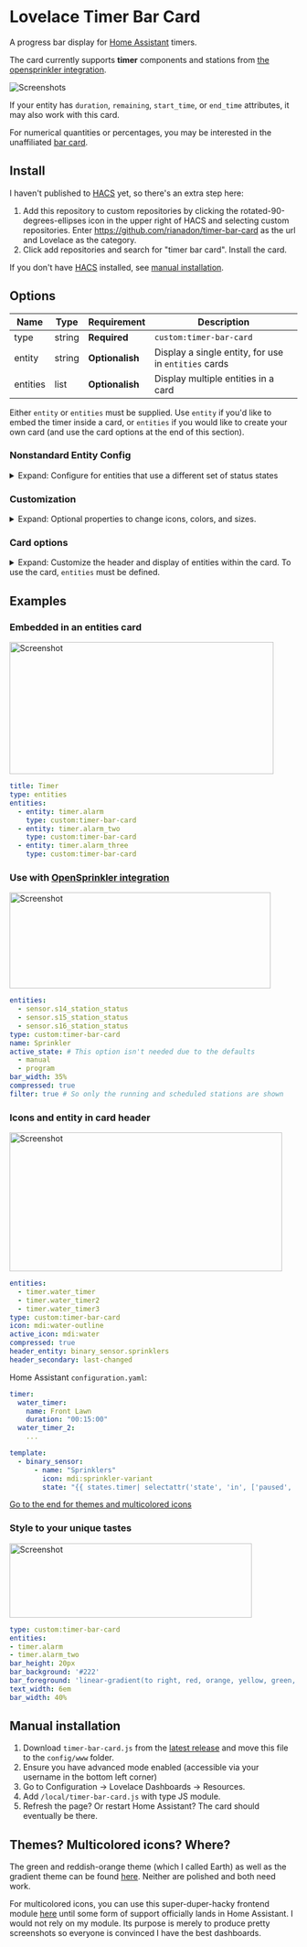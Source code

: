 # Lovelace Timer Bar Card

A progress bar display for [Home Assistant][home-assistant] timers.

The card currently supports **timer** components and stations from [the opensprinkler integration][opensprinkler].

![Screenshots](https://raw.githubusercontent.com/rianadon/timer-bar-card/main/images/readme.png)

If your entity has `duration`, `remaining`, `start_time`, or `end_time` attributes, it may also work with this card.

For numerical quantities or percentages, you may be interested in the unaffiliated [bar card](https://github.com/custom-cards/bar-card).


## Install

I haven't published to [HACS][hacs] yet, so there's an extra step here:
1. Add this repository to custom repositories by clicking the rotated-90-degrees-ellipses icon in the upper right of HACS and selecting custom repositories. Enter https://github.com/rianadon/timer-bar-card as the url and Lovelace as the category.
2. Click add repositories and search for "timer bar card". Install the card.

If you don't have [HACS][hacs] installed, see [manual installation](#manual-installation).

## Options

| Name              | Type    | Requirement     | Description                                          |
| ----------------- | ------- | ------------    | -------------------------------------------          |
| type              | string  | **Required**    | `custom:timer-bar-card`                              |
| entity            | string  | **Optionalish** | Display a single entity, for use in `entities` cards |
| entities          | list    | **Optionalish** | Display multiple entities in a card                  |

Either `entity` or `entities` must be supplied. Use `entity` if you'd like to embed the timer inside a card, or `entities` if you would like to create your own card (and use the card options at the end of this section).

### Nonstandard Entity Config

<details>
<summary>Expand: Configure for entities that use a different set of status states</summary>

<table> <thead> <tr> <th>Name</th> <th>Type</th> <th>Requirement</th> <th>Description</th> <th>Default</th> </tr> </thead> <tbody> <tr> <td>active_state</td> <td>string or list</td> <td><strong>Optional</strong></td> <td>State(s) used to indicate a timer is running</td> <td><code>active</code>, <code>manual</code>, <code>program</code></td> </tr> <tr> <td>paused_state</td> <td>string or list</td> <td><strong>Optional</strong></td> <td>State(s) used to indicate a timer is paused</td> <td><code>paused</code></td> </tr> <tr> <td>waiting_state</td> <td>string or list</td> <td><strong>Optional</strong></td> <td>State(s) when a timer is scheduled for some later time †</td> <td><code>waiting</code></td> </tr> </tbody> </table>

† requires a `start_time` attribute to calculate when the timer will start.
</details>


### Customization

<details>
<summary>Expand: Optional properties to change icons, colors, and sizes.</summary>
<table> <thead> <tr> <th>Name</th> <th>Type</th> <th>Requirement</th> <th>Description</th> <th>Default</th> </tr> </thead> <tbody> <tr> <td>icon</td> <td>string</td> <td><strong>Optional</strong></td> <td>Customize the icon to shown next to the timer</td> <td>-</td> </tr> <tr> <td>active_icon</td> <td>boolean</td> <td><strong>Optional</strong></td> <td>Override <code>icon</code> when timer is active</td> <td>-</td> </tr> <tr> <td>text_width</td> <td>string</td> <td><strong>Optional</strong></td> <td>Space alotted for the time remaining (i.e. right offset of bar)</td> <td><code>3.5em</code></td> </tr> <tr> <td>bar_width</td> <td>boolean</td> <td><strong>Optional</strong></td> <td>Width of progress bar (decrease if the entity name is cut off)</td> <td><code>70%</code></td> </tr> <tr> <td>bar_height</td> <td>string</td> <td><strong>Optional</strong></td> <td>Height of progress bar</td> <td><code>8px</code></td> </tr> <tr> <td>bar_foreground</td> <td>string</td> <td><strong>Optional</strong></td> <td>Foreground color of progress bar</td> <td>primary color †</td> </tr> <tr> <td>bar_background</td> <td>string</td> <td><strong>Optional</strong></td> <td>Background color of progress bar</td> <td><code>#eee</code></td> </tr> </tbody> </table>

† the primary color is taken from your theme using <code>var(--mdc-theme-primary, #6200ee);</code>
</details>

### Card options

<details>
<summary>Expand: Customize the header and display of entities within the card. To use the card, <code>entities</code> must be defined.</summary>
<table> <thead> <tr> <th>Name</th> <th>Type</th> <th>Requirement</th> <th>Description</th> <th>Default</th> </tr> </thead> <tbody> <tr> <td>name</td> <td>string</td> <td><strong>Optional</strong></td> <td>Card name / title</td> <td>-</td> </tr> <tr> <td>compressed</td> <td>boolean</td> <td><strong>Optional</strong></td> <td>Decrease vertical spacing between entities</td> <td><code>false</code></td> </tr> <tr> <td>filter</td> <td>boolean</td> <td><strong>Optional</strong></td> <td>Only show non-idle timers and sort them by their status</td> <td><code>false</code></td> </tr> <tr> <td>header_entity</td> <td>string</td> <td><strong>Optional</strong></td> <td>Replace title with the icon &amp; name of an entity †</td> <td>-</td> </tr> <tr> <td>header_secondary</td> <td>string</td> <td><strong>Optional</strong></td> <td> Show additional information under header_entity ‡</td> <td>-</td> </tr> </tbody> </table>

† If you specify <code>header_entity</code>, the <code>name</code> option will no longer have any effect. <br>
‡ See the <code>secondary_info</code> parameter in the <a href="https://www.home-assistant.io/lovelace/entities/#secondary_info">entities documentation</a> for a list of possible values.

</details>

## Examples

### Embedded in an entities card

<img alt="Screenshot" src="https://raw.githubusercontent.com/rianadon/timer-bar-card/main/images/entities-card.png" width="462" height="231" />

```yaml
title: Timer
type: entities
entities:
  - entity: timer.alarm
    type: custom:timer-bar-card
  - entity: timer.alarm_two
    type: custom:timer-bar-card
  - entity: timer.alarm_three
    type: custom:timer-bar-card
```

### Use with [OpenSprinkler integration][opensprinkler]

<img alt="Screenshot" src="https://raw.githubusercontent.com/rianadon/timer-bar-card/main/images/sprinkler.png" width="457" height="168" />

```yaml
entities:
  - sensor.s14_station_status
  - sensor.s15_station_status
  - sensor.s16_station_status
type: custom:timer-bar-card
name: Sprinkler
active_state: # This option isn't needed due to the defaults
  - manual
  - program
bar_width: 35%
compressed: true
filter: true # So only the running and scheduled stations are shown
```

### Icons and entity in card header

<img src="https://raw.githubusercontent.com/rianadon/timer-bar-card/main/images/header-icons.png" alt="Screenshot" width="477" height="243" />

```yaml
entities:
  - timer.water_timer
  - timer.water_timer2
  - timer.water_timer3
type: custom:timer-bar-card
icon: mdi:water-outline
active_icon: mdi:water
compressed: true
header_entity: binary_sensor.sprinklers
header_secondary: last-changed
```

Home Assistant `configuration.yaml`:

```yaml
timer:
  water_timer:
    name: Front Lawn
    duration: "00:15:00"
  water_timer_2:
    ...

template:
  - binary_sensor:
      - name: "Sprinklers"
        icon: mdi:sprinkler-variant
        state: "{{ states.timer| selectattr('state', 'in', ['paused', 'active'] ) | list | count }}"
```

[Go to the end for themes and multicolored icons](#themes)

### Style to your unique tastes

<img alt="Screenshot" src="https://raw.githubusercontent.com/rianadon/timer-bar-card/main/images/rainbow.png" width="424" height="130" />

```yaml
type: custom:timer-bar-card
entities:
- timer.alarm
- timer.alarm_two
bar_height: 20px
bar_background: '#222'
bar_foreground: 'linear-gradient(to right, red, orange, yellow, green, cyan, blue, violet)'
text_width: 6em
bar_width: 40%
```

## Manual installation

1. Download `timer-bar-card.js` from the [latest release][release] and move this file to the `config/www` folder.
2. Ensure you have advanced mode enabled (accessible via your username in the bottom left corner)
3. Go to Configuration -> Lovelace Dashboards -> Resources.
4. Add `/local/timer-bar-card.js` with type JS module.
5. Refresh the page? Or restart Home Assistant? The card should eventually be there.

## Themes? Multicolored icons? Where?

The green and reddish-orange theme (which I called Earth) as well as the gradient theme can be found [here](https://gist.github.com/rianadon/b2b798cf27c6c609d19855abb9ed61f7). Neither are polished and both need work.

For multicolored icons, you can use this super-duper-hacky frontend module [here](https://gist.github.com/rianadon/83a341fbbf94c7dedd60d7f58b6d84e0) until some form of support officially lands in Home Assistant. I would not rely on my module. Its purpose is merely to produce pretty screenshots so everyone is convinced I have the best dashboards.

[home-assistant]: https://github.com/home-assistant/home-assistant
[opensprinkler]: https://github.com/vinteo/hass-opensprinkler
[hacs]: https://hacs.xyz/
[release]: https://github.com/rianadon/timer-bar-card/releases
